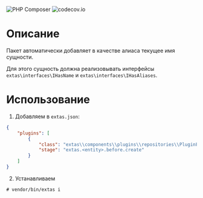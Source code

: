 ![PHP Composer](https://github.com/jeyroik/extas-repositories-fields-aliases/workflows/PHP%20Composer/badge.svg?branch=master&event=push)
![codecov.io](https://codecov.io/gh/jeyroik/extas-repositories-fields-aliases/coverage.svg?branch=master)

# Описание

Пакет автоматически добавляет в качестве алиаса текущее имя сущности.

Для этого сущность должна реализовывать интерфейсы `extas\interfaces\IHasName` и `extas\interfaces\IHasAliases`.

# Использование

1. Добавляем в `extas.json`:

```json
{
    "plugins": [
        {
            "class": "extas\\components\\plugins\\repositories\\PluginFieldSelfAlias",
            "stage": "extas.<entity>.before.create"
        }
    ]
}
```

2. Устанавливаем

`# vendor/bin/extas i`
